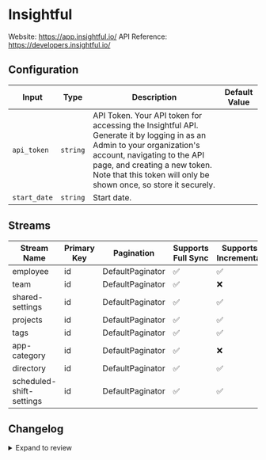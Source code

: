 # Insightful
Website: https://app.insightful.io/
API Reference: https://developers.insightful.io/

## Configuration

| Input | Type | Description | Default Value |
|-------|------|-------------|---------------|
| `api_token` | `string` | API Token. Your API token for accessing the Insightful API. Generate it by logging in as an Admin to your organization&#39;s account, navigating to the API page, and creating a new token. Note that this token will only be shown once, so store it securely. |  |
| `start_date` | `string` | Start date.  |  |

## Streams
| Stream Name | Primary Key | Pagination | Supports Full Sync | Supports Incremental |
|-------------|-------------|------------|---------------------|----------------------|
| employee | id | DefaultPaginator | ✅ |  ✅  |
| team | id | DefaultPaginator | ✅ |  ❌  |
| shared-settings | id | DefaultPaginator | ✅ |  ✅  |
| projects | id | DefaultPaginator | ✅ |  ✅  |
| tags | id | DefaultPaginator | ✅ |  ✅  |
| app-category | id | DefaultPaginator | ✅ |  ❌  |
| directory | id | DefaultPaginator | ✅ |  ✅  |
| scheduled-shift-settings | id | DefaultPaginator | ✅ |  ✅  |

## Changelog

<details>
  <summary>Expand to review</summary>

| Version          | Date              | Pull Request | Subject        |
|------------------|-------------------|--------------|----------------|
| 0.0.9 | 2025-06-21 | [61869](https://github.com/airbytehq/airbyte/pull/61869) | Update dependencies |
| 0.0.8 | 2025-06-14 | [61077](https://github.com/airbytehq/airbyte/pull/61077) | Update dependencies |
| 0.0.7 | 2025-05-24 | [60595](https://github.com/airbytehq/airbyte/pull/60595) | Update dependencies |
| 0.0.6 | 2025-05-10 | [59861](https://github.com/airbytehq/airbyte/pull/59861) | Update dependencies |
| 0.0.5 | 2025-05-03 | [59285](https://github.com/airbytehq/airbyte/pull/59285) | Update dependencies |
| 0.0.4 | 2025-04-26 | [58769](https://github.com/airbytehq/airbyte/pull/58769) | Update dependencies |
| 0.0.3 | 2025-04-19 | [58155](https://github.com/airbytehq/airbyte/pull/58155) | Update dependencies |
| 0.0.2 | 2025-04-12 | [57687](https://github.com/airbytehq/airbyte/pull/57687) | Update dependencies |
| 0.0.1 | 2025-04-09 | [57529](https://github.com/airbytehq/airbyte/pull/57529) | Initial release by [@btkcodedev](https://github.com/btkcodedev) via Connector Builder |

</details>
